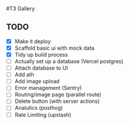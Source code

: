 #T3 Gallery

## TODO
- [X] Make it deploy
- [X] Scaffold basic ui with mock data
- [X] Tidy up build process
- [ ] Actually set up a database (Vercel postgres)
- [ ] Attach database to UI
- [ ] Add ath
- [ ] Add image upload
- [ ] Error management (Sentry)
- [ ] Routing/image page (parallel route)
- [ ] Delete button (with server actions)
- [ ] Analutics (posthog)
- [ ] Rate Limiting (upstash)
